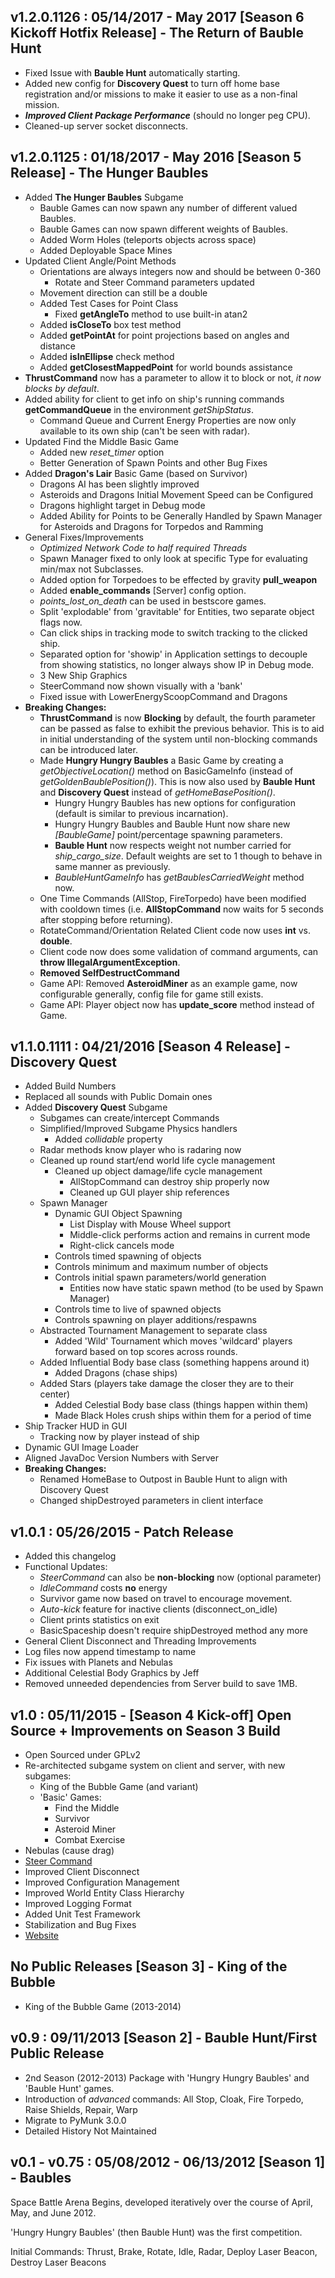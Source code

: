v1.2.0.1126 : 05/14/2017 - May 2017 [Season 6 Kickoff Hotfix Release] - The Return of Bauble Hunt
----
* Fixed Issue with **Bauble Hunt** automatically starting.
* Added new config for **Discovery Quest** to turn off home base registration and/or missions to make it easier to use as a non-final mission.
* ***Improved Client Package Performance*** (should no longer peg CPU).
* Cleaned-up server socket disconnects.

v1.2.0.1125 : 01/18/2017 - May 2016 [Season 5 Release] - The Hunger Baubles
----
* Added **The Hunger Baubles** Subgame
	* Bauble Games can now spawn any number of different valued Baubles.
	* Bauble Games can now spawn different weights of Baubles.
	* Added Worm Holes (teleports objects across space)
	* Added Deployable Space Mines
* Updated Client Angle/Point Methods
    * Orientations are always integers now and should be between 0-360
        * Rotate and Steer Command parameters updated
    * Movement direction can still be a double
    * Added Test Cases for Point Class
       * Fixed **getAngleTo** method to use built-in atan2
    * Added **isCloseTo** box test method
    * Added **getPointAt** for point projections based on angles and distance
    * Added **isInEllipse** check method
    * Added **getClosestMappedPoint** for world bounds assistance
* **ThrustCommand** now has a parameter to allow it to block or not, *it now blocks by default*.
* Added ability for client to get info on ship's running commands **getCommandQueue** in the environment *getShipStatus*.
	* Command Queue and Current Energy Properties are now only available to its own ship (can't be seen with radar).
* Updated Find the Middle Basic Game
	* Added new *reset_timer* option
	* Better Generation of Spawn Points and other Bug Fixes
* Added **Dragon's Lair** Basic Game (based on Survivor)
    * Dragons AI has been slightly improved
    * Asteroids and Dragons Initial Movement Speed can be Configured
    * Dragons highlight target in Debug mode
    * Added Ability for Points to be Generally Handled by Spawn Manager for Asteroids and Dragons for Torpedos and Ramming
* General Fixes/Improvements
	* *Optimized Network Code to half required Threads*
	* Spawn Manager fixed to only look at specific Type for evaluating min/max not Subclasses.
	* Added option for Torpedoes to be effected by gravity **pull_weapon**
	* Added **enable_commands** [Server] config option.
	* *points_lost_on_death* can be used in bestscore games.
	* Split 'explodable' from 'gravitable' for Entities, two separate object flags now.
	* Can click ships in tracking mode to switch tracking to the clicked ship.
	* Separated option for 'showip' in Application settings to decouple from showing statistics, no longer always show IP in Debug mode.
	* 3 New Ship Graphics
	* SteerCommand now shown visually with a 'bank'
	* Fixed issue with LowerEnergyScoopCommand and Dragons
* **Breaking Changes:**
    * **ThrustCommand** is now **Blocking** by default, the fourth parameter can be passed as false to exhibit the previous behavior. This is to aid in initial understanding of the system until non-blocking commands can be introduced later.
    * Made **Hungry Hungry Baubles** a Basic Game by creating a *getObjectiveLocation()* method on BasicGameInfo (instead of *getGoldenBaublePosition()*).  This is now also used by **Bauble Hunt** and **Discovery Quest** instead of *getHomeBasePosition()*.
        * Hungry Hungry Baubles has new options for configuration (default is similar to previous incarnation).
        * Hungry Hungry Baubles and Bauble Hunt now share new *[BaubleGame]* point/percentage spawning parameters.
        * **Bauble Hunt** now respects weight not number carried for *ship_cargo_size*.  Default weights are set to 1 though to behave in same manner as previously.
        * *BaubleHuntGameInfo* has *getBaublesCarriedWeight* method now.
    * One Time Commands (AllStop, FireTorpedo) have been modified with cooldown times (i.e. **AllStopCommand** now waits for 5 seconds after stopping before returning).
    * RotateCommand/Orientation Related Client code now uses **int** vs. **double**.
    * Client code now does some validation of command arguments, can **throw IllegalArgumentException**.
    * **Removed SelfDestructCommand**
    * Game API: Removed **AsteroidMiner** as an example game, now configurable generally, config file for game still exists.
    * Game API: Player object now has **update_score** method instead of Game.

v1.1.0.1111 : 04/21/2016 [Season 4 Release] - Discovery Quest
----
* Added Build Numbers
* Replaced all sounds with Public Domain ones
* Added **Discovery Quest** Subgame
    * Subgames can create/intercept Commands
    * Simplified/Improved Subgame Physics handlers
        * Added *collidable* property
    * Radar methods know player who is radaring now
    * Cleaned up round start/end world life cycle management
        * Cleaned up object damage/life cycle management
            * AllStopCommand can destroy ship properly now
            * Cleaned up GUI player ship references
    * Spawn Manager
        * Dynamic GUI Object Spawning 
            * List Display with Mouse Wheel support
            * Middle-click performs action and remains in current mode
            * Right-click cancels mode
        * Controls timed spawning of objects
        * Controls minimum and maximum number of objects
        * Controls initial spawn parameters/world generation
            * Entities now have static spawn method (to be used by Spawn Manager)
        * Controls time to live of spawned objects
        * Controls spawning on player additions/respawns
    * Abstracted Tournament Management to separate class
        * Added 'Wild' Tournament which moves 'wildcard' players forward based on top scores across rounds.
    * Added Influential Body base class (something happens around it)
        * Added Dragons (chase ships)
    * Added Stars (players take damage the closer they are to their center)
        * Added Celestial Body base class (things happen within them)    
        * Made Black Holes crush ships within them for a period of time
* Ship Tracker HUD in GUI
    * Tracking now by player instead of ship
* Dynamic GUI Image Loader
* Aligned JavaDoc Version Numbers with Server
* **Breaking Changes:**
    * Renamed HomeBase to Outpost in Bauble Hunt to align with Discovery Quest
    * Changed shipDestroyed parameters in client interface

v1.0.1 : 05/26/2015 - Patch Release
----
* Added this changelog
* Functional Updates:
    * *SteerCommand* can also be **non-blocking** now (optional parameter)
    * *IdleCommand* costs **no** energy
    * Survivor game now based on travel to encourage movement.
    * *Auto-kick* feature for inactive clients (disconnect_on_idle)
    * Client prints statistics on exit
    * BasicSpaceship doesn't require shipDestroyed method any more
* General Client Disconnect and Threading Improvements
* Log files now append timestamp to name
* Fix issues with Planets and Nebulas
* Additional Celestial Body Graphics by Jeff
* Removed unneeded dependencies from Server build to save 1MB.

v1.0 : 05/11/2015 - [Season 4 Kick-off] Open Source + Improvements on Season 3 Build
----
* Open Sourced under GPLv2
* Re-architected subgame system on client and server, with new subgames:
    * King of the Bubble Game (and variant)
    * 'Basic' Games:
        * Find the Middle
        * Survivor
        * Asteroid Miner
        * Combat Exercise
* Nebulas (cause drag)
* [Steer Command](http://mikeware.github.io/SpaceBattleArena/client/java_doc/ihs/apcs/spacebattle/commands/SteerCommand.html)
* Improved Client Disconnect
* Improved Configuration Management
* Improved World Entity Class Hierarchy
* Improved Logging Format
* Added Unit Test Framework
* Stabilization and Bug Fixes
* [Website](http://mikeware.github.io/SpaceBattleArena/)

No Public Releases [Season 3] - King of the Bubble
----------
* King of the Bubble Game (2013-2014)

v0.9 : 09/11/2013 [Season 2] - Bauble Hunt/First Public Release
----
* 2nd Season (2012-2013) Package with 'Hungry Hungry Baubles' and 'Bauble Hunt' games.
* Introduction of *advanced* commands: All Stop, Cloak, Fire Torpedo, Raise Shields, Repair, Warp
* Migrate to PyMunk 3.0.0
* Detailed History Not Maintained

v0.1 - v0.75 : 05/08/2012 - 06/13/2012 [Season 1] - Baubles
------------
Space Battle Arena Begins, developed iteratively over the course of April, May, and June 2012.

'Hungry Hungry Baubles' (then Bauble Hunt) was the first competition.

Initial Commands: Thrust, Brake, Rotate, Idle, Radar, Deploy Laser Beacon, Destroy Laser Beacons